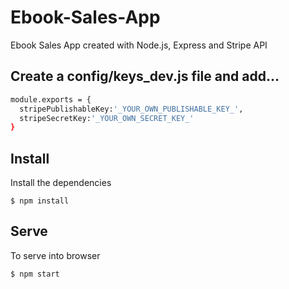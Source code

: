 # Ebook-Sales-App
Ebook Sales App created with Node.js, Express and Stripe API


## Create a config/keys_dev.js file and add...
```bash
module.exports = {
  stripePublishableKey:'_YOUR_OWN_PUBLISHABLE_KEY_',
  stripeSecretKey:'_YOUR_OWN_SECRET_KEY_'
}

```

## Install
Install the dependencies
```shell
$ npm install

```

## Serve
To serve into browser
```shell
$ npm start

```
